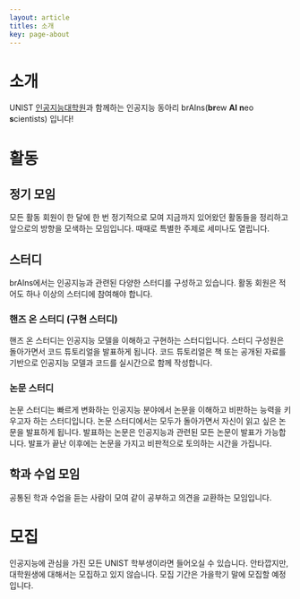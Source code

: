 ```yaml
---
layout: article
titles: 소개
key: page-about
---
```


# 소개

UNIST [인공지능대학원](https://aigs.unist.ac.kr/web/index.php)과 함께하는 인공지능 동아리 brAIns(**br**ew **AI** **n**eo **s**cientists) 입니다!

# 활동

## 정기 모임

모든 활동 회원이 한 달에 한 번 정기적으로 모여 지금까지 있어왔던 활동들을 정리하고 앞으로의 방향을 모색하는 모임입니다.
때때로 특별한 주제로 세미나도 열립니다.

## 스터디

brAIns에서는 인공지능과 관련된 다양한 스터디를 구성하고 있습니다.
활동 회원은 적어도 하나 이상의 스터디에 참여해야 합니다.

### 핸즈 온 스터디 (구현 스터디)

핸즈 온 스터디는 인공지능 모델을 이해하고 구현하는 스터디입니다.
스터디 구성원은 돌아가면서 코드 튜토리얼을 발표하게 됩니다.
코드 튜토리얼은 책 또는 공개된 자료를 기반으로 인공지능 모델과 코드를 실시간으로 함께 작성합니다.

### 논문 스터디

논문 스터디는 빠르게 변화하는 인공지능 분야에서 논문을 이해하고 비판하는 능력을 키우고자 하는 스터디입니다.
논문 스터디에서는 모두가 돌아가면서 자신이 읽고 싶은 논문을 발표하게 됩니다.
발표하는 논문은 인공지능과 관련된 모든 논문이 발표가 가능합니다.
발표가 끝난 이후에는 논문을 가지고 비판적으로 토의하는 시간을 가집니다.

## 학과 수업 모임

공통된 학과 수업을 듣는 사람이 모여 같이 공부하고 의견을 교환하는 모임입니다.

# 모집

인공지능에 관심을 가진 모든 UNIST 학부생이라면 들어오실 수 있습니다.
안타깝지만, 대학원생에 대해서는 모집하고 있지 않습니다.
모집 기간은 가을학기 말에 모집할 예정입니다.